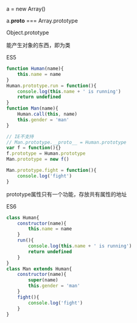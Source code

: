 a = new Array()

a.__proto__ === Array.prototype

Object.prototype

能产生对象的东西，即为类

ES5

```js
function Human(name){
	this.name = name	
}
Human.prototype.run = function(){
	console.log(this.name + ' is running')
	return undefined
}
function Man(name){
	Human.call(this, name)
	this.gender = 'man'
}

// IE不支持
// Man.prototype.__proto__ = Human.prototype
var f = function(){}
f.prototype = Human.prototype
Man.prototype = new f()

Man.prototype.fight = function(){
	console.log('fight')
}
```

prototype属性只有一个功能，存放共有属性的地址

ES6
```js
class Human{
	constructor(name){
		this.name = name
	}
	run(){
		console.log(this.name + ' is running')
		return undefined
	}
}
class Man extends Human{
	constructor(name){
		super(name)
		this.gender = 'man'
	}
	fight(){
		console.log('fight')
	}
}
```